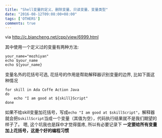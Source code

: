 ```yaml
---
title: "Shell变量的定义、删除变量、只读变量、变量类型"
date: "2016-08-12T09:08:00+08:00"
tags: ['OTHERS']
comments: true
---
```



via <http://c.biancheng.net/cpp/view/6999.html>

其中使用一个定义过的变量有两种方法:
```
your_name="mozhiyan"
echo $your_name
echo ${your_name}
```
变量名外的花括号可选, 花括号的作用是帮助解释器识别变量的边界, 比如下面这种情况
```
for skill in Ada Coffe Action Java 
do
    echo "I am good at ${skill}Script"
done
```
如果不给skill变量加花括号，写成`echo "I am good at $skillScript"`，解释器就会把`$skillScript`当成一个变量（其值为空），代码执行结果就不是我们期望的样子了。
嗯, 这个坑我也是踩中才觉得蛋疼, 所以有必要记录下
**一定要给所有变量加上花括号，这是个好的编程习惯**

